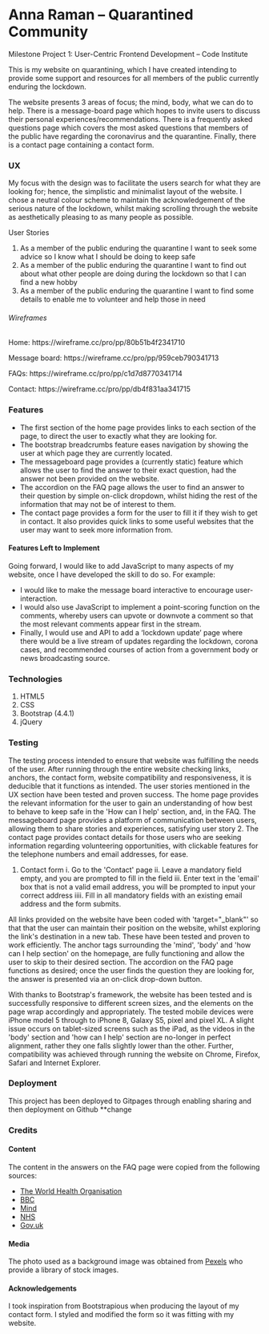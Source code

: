 # Anna Raman – Quarantined Community
Milestone Project 1: User-Centric Frontend Development – Code Institute

<p>This is my website on quarantining, which I have created intending to provide some support and resources for all members of the public currently enduring the lockdown.</p>

The website presents 3 areas of focus; the mind, body, what we can do to help. There is a message-board page which hopes to invite users to discuss their personal experiences/recommendations. 
There is a frequently asked questions page which covers the most asked questions that members of the public have regarding the coronavirus and the quarantine. Finally, there is a contact page containing a contact form.


 
### UX
My focus with the design was to facilitate the users search for what they are looking for; hence, the simplistic and minimalist layout of the website. 
I chose a neutral colour scheme to maintain the acknowledgement of the serious nature of the lockdown, whilst making scrolling through the website as aesthetically pleasing to as many people as possible.

User Stories
1. As a member of the public enduring the quarantine I want to seek some advice so I know what I should be doing to keep safe
2. As a member of the public enduring the quarantine I want to find out about what other people are doing during the lockdown so that I can find a new hobby
3. As a member of the public enduring the quarantine I want to find some details to enable me to volunteer and help those in need

###### Wireframes
 <p>Home: https://wireframe.cc/pro/pp/80b51b4f2341710 </p>
 <p>Message board: https://wireframe.cc/pro/pp/959ceb790341713</p>
 <p>FAQs: https://wireframe.cc/pro/pp/c1d7d8770341714</p>
 <p>Contact: https://wireframe.cc/pro/pp/db4f831aa341715</p>

### Features

* The first section of the home page provides links to each section of the page, to direct the user to exactly what they are looking for. 
* The bootstrap breadcrumbs feature eases navigation by showing the user at which page they are currently located.
* The messageboard page provides a (currently static) feature which allows the user to find the answer to their exact question, had the answer not been provided on the website.
* The accordion on the FAQ page allows the user to find an answer to their question by simple on-click dropdown, whilst hiding the rest of the information that may not be of interest to them.
* The contact page provides a form for the user to fill it if they wish to get in contact. It also provides quick links to some useful websites that the user may want to seek more information from. 


#### Features Left to Implement

Going forward, I would like to add JavaScript to many aspects of my website, once I have developed the skill to do so. 
For example:
* I would like to make the message board interactive to encourage user-interaction.
* I would also use JavaScript to implement a point-scoring function on the comments, whereby users can upvote or downvote a comment so that the most relevant comments appear first in the stream.
* Finally, I would use and API to add a ‘lockdown update’ page where there would be a live stream of updates regarding the lockdown, corona cases, and recommended courses of action from a government body or news broadcasting source.



### Technologies

1.  HTML5
2.  CSS
3.  Bootstrap (4.4.1)
4.  jQuery



### Testing

The testing process intended to ensure that website was fulfilling the needs of the user. 
After running through the entire website checking links, anchors, the contact form, website compatibility and responsiveness, it is deducible that it functions as intended.
The user stories mentioned in the UX section have been tested and proven success. The home page provides the relevant information for the user to gain an understanding of how best to behave to keep safe in the 'How can I help' section, and, in the FAQ. The messageboard page provides a platform of communication between users, allowing them to share stories and experiences,
satisfying user story 2.  The contact page provides contact details for those users who are seeking information regarding volunteering opportunities, with clickable features for the telephone numbers and email addresses, for ease.

1. Contact form
  i. Go to the 'Contact' page
  ii. Leave a mandatory field empty, and you are prompted to fill in the field
  iii. Enter text in the 'email' box that is not a valid email address, you will be prompted to input your correct address
  iiii. Fill in all mandatory fields with an existing email address and the form submits.

All links provided on the website have been coded with 'target="_blank"' so that that the user can maintain their position on the website, whilst exploring the link's destination in a new tab. 
These have been tested and proven to work efficiently. The anchor tags surrounding the 'mind', 'body' and 'how can I help section' on the homepage, are fully functioning and allow the user to skip to their desired section.
The accordion on the FAQ page functions as desired; once the user finds the question they are looking for, the answer is presented via an on-click drop-down button.

With thanks to Bootstrap's framework, the website has been tested and is successfully responsive to different screen sizes, and the elements on the page wrap accordingly and appropriately.
The tested mobile devices were iPhone model 5 through to iPhone 8, Galaxy S5, pixel and pixel XL. A slight issue occurs on tablet-sized screens such as the iPad, as the videos in the 'body' section and 'how can I help' section are no-longer in perfect alignment, rather they one falls slightly lower than the other.
Further, compatibility was achieved through running the website on Chrome, Firefox, Safari and Internet Explorer.


### Deployment

This project has been deployed to Gitpages through enabling sharing and then deployment on Github **change

### Credits
#### Content

The content in the answers on the FAQ page were copied from the following sources:
* <a href="www.who.int/emergencies/diseases/novel-coronavirus-2019/question-and-answers-hub/q-a-detail/q-a-coronaviruses" >The World Health Organisation</a>
* <a href="www.bbc.co.uk/news/health-52183295">BBC</a>
* <a href="www.mind.org.uk/information-support/coronavirus/coronavirus-and-your-wellbeing/" >Mind</a>
* <a href="www.nhs.uk/conditions/coronavirus-covid-19/what-to-do-if-you-or-someone-you-live-with-has-coronavirus-symptoms/staying-at-home-if-you-or-someone-you-live-with-has-coronavirus-symptoms/">NHS</a>
* <a href="www.gov.uk/government/publications/coronavirus-outbreak-faqs-what-you-can-and-cant-do/coronavirus-outbreak-faqs-what-you-can-and-cant-do">Gov.uk</a>



#### Media
The photo used as a background image was obtained from <a href="www.pexels.com/">Pexels</a> who provide a library of stock images. 

#### Acknowledgements
I took inspiration from <a>Bootstrapious</a> when producing the layout of my contact form. I styled and modified the form so it was fitting with my website.


